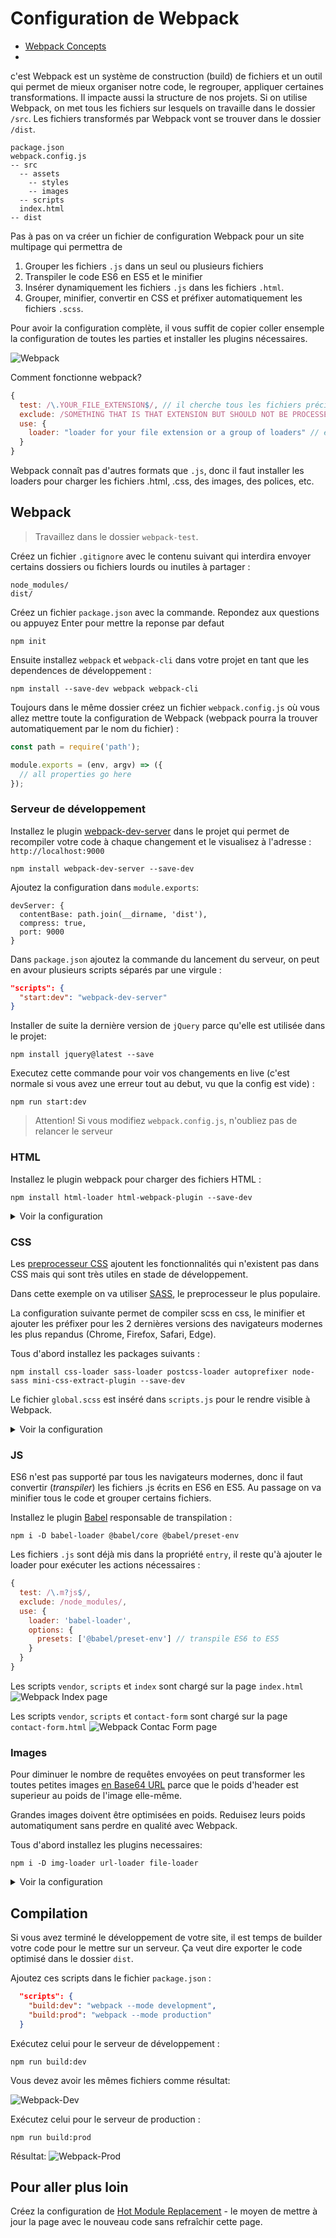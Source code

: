 # Configuration de Webpack

+ [Webpack Concepts](https://webpack.js.org/concepts/)
+ []()

c'est 
Webpack est un système de construction (build) de fichiers et un outil qui permet de mieux organiser notre code, le regrouper, appliquer certaines transformations.
Il impacte aussi la structure de nos projets. Si on utilise Webpack, on met tous les fichiers sur lesquels on travaille dans le dossier `/src`. Les fichiers transformés par Webpack vont se trouver dans le dossier `/dist`.

```
package.json
webpack.config.js
-- src
  -- assets
    -- styles
    -- images
  -- scripts
  index.html
-- dist

```

Pas à pas on va créer un fichier de configuration Webpack pour un site multipage qui permettra de

1. Grouper les fichiers `.js` dans un seul ou plusieurs fichiers
2. Transpiler le code ES6 en ES5 et le minifier
3. Insérer dynamiquement les fichiers `.js` dans les fichiers `.html`.
4. Grouper, minifier, convertir en CSS et préfixer automatiquement les fichiers `.scss`.

Pour avoir la configuration complète, il vous suffit de copier coller ensemple la configuration de toutes les parties et installer les plugins nécessaires.

![Webpack](https://i.ibb.co/Rzcwk1k/webpack-is-coming.png)

Comment fonctionne webpack?
```js
{
  test: /\.YOUR_FILE_EXTENSION$/, // il cherche tous les fichiers précisé dans "entry" avec certain format
  exclude: /SOMETHING THAT IS THAT EXTENSION BUT SHOULD NOT BE PROCESSED/, // mais pas avec ce nom
  use: {
    loader: "loader for your file extension or a group of loaders" // ensuite il les prétraite et leurs applique transformations nécessaires
  }
}
```

Webpack connaît pas d'autres formats que `.js`, donc il faut installer les loaders pour charger les fichiers .html, .css, des images, des polices, etc.

## Webpack

> Travaillez dans le dossier `webpack-test`.

Créez un fichier `.gitignore` avec le contenu suivant qui interdira envoyer certains dossiers ou fichiers lourds ou inutiles à partager :
```
node_modules/
dist/
```

Créez un fichier `package.json` avec la commande. Repondez aux questions ou appuyez Enter pour mettre la reponse par defaut
```
npm init
```

Ensuite installez `webpack` et `webpack-cli` dans votre projet en tant que les dependences de développement :
```
npm install --save-dev webpack webpack-cli
```

Toujours dans le même dossier créez un fichier `webpack.config.js` où vous allez mettre toute la configuration de Webpack (webpack pourra la trouver automatiquement par le nom du fichier) :

```js
const path = require('path');

module.exports = (env, argv) => ({
  // all properties go here
});
```

### Serveur de développement

Installez le plugin [webpack-dev-server](https://github.com/webpack/webpack-dev-server) dans le projet qui permet de recompiler votre code à chaque changement et le visualisez à l'adresse : `http://localhost:9000`

```
npm install webpack-dev-server --save-dev
```

Ajoutez la configuration dans `module.exports`:
```
devServer: {
  contentBase: path.join(__dirname, 'dist'),
  compress: true,
  port: 9000
}
```

Dans `package.json` ajoutez la commande du lancement du serveur, on peut en avour plusieurs scripts séparés par une virgule :
```json
"scripts": {
  "start:dev": "webpack-dev-server"
}
```

Installer de suite la dernière version de `jQuery` parce qu'elle est utilisée dans le projet:

```
npm install jquery@latest --save
```

Executez cette commande pour voir vos changements en live (c'est normale si vous avez une erreur tout au debut, vu que la config est vide) :
```
npm run start:dev
```
> Attention! Si vous modifiez `webpack.config.js`, n'oubliez pas de relancer le serveur

### HTML

Installez le plugin webpack pour charger des fichiers HTML :
```
npm install html-loader html-webpack-plugin --save-dev
```

<details>
<summary>Voir la configuration</summary>

Ajoutez dans le fichier `webpack.config.js` l'import du plugin :
```js
const HtmlWebPackPlugin = require("html-webpack-plugin");
```

Ajoutez la propriété `entry` dans `module.exports` :
```js
// code that you work on in 'src' folder
entry: {
  vendor: './src/scripts/vendor.js', // all the not development dependencies from node_modules go here
  scripts: './src/scripts/scripts.js', // all the code shared between different pages goes here
  index: './src/scripts/index.js', // code specific to index page
  'contact-form': './src/scripts/contact-form.js', // code specific to contact-form page
},
```

Ajoutez la propriété `output` dans `module.exports` :
```js
output: {
  filename: argv.mode == 'development' ? '[name].js' : '[name].[hash].js', // '[name].[hash].js' for production
  path: path.resolve(__dirname, 'dist'), // folder where all tranformed files will be placed
}
```

Dans la propriété `rules` (qui est un tableau) de la propriété `module` de `module.exports` ajoutez le loader de html
```js
{
  test: /\.html$/,
  use: [{ 
    loader: "html-loader", 
    options: { minimize: true } 
  }]
}
```

Dans la propriété `plugins` (qui est un tableau) de `module.exports` ajoutez ces deux objets :
```js
  // create an instance of HtmlWebPackPlugin for every page of a multipage website
  new HtmlWebPackPlugin({
    template: "src/index.html", // take html from this path
    filename: "./index.html", // name it 'index.html' and insert to the root of output folder
    chunks: ['vendor', 'scripts', 'index'] // insert dymamically vendor.js, scripts.js and index.js to index.html
  }),
  new HtmlWebPackPlugin({
    template: "src/contact-form.html",
    filename: "./contact-form.html",
    chunks: ['vendor', 'scripts', 'contact-form']
  })
```
</details>



### CSS

Les [preprocesseur CSS](https://developer.mozilla.org/en-US/docs/Glossary/CSS_preprocessor) ajoutent les fonctionnalités qui n'existent pas dans CSS mais qui sont très utiles en stade de développement.

Dans cette exemple on va utiliser [SASS](http://sass-lang.com/), le preprocesseur le plus populaire.

La configuration suivante permet de compiler scss en css, le minifier et ajouter les préfixer pour les 2 dernières versions des navigateurs modernes les plus repandus (Chrome, Firefox, Safari, Edge).

Tous d'abord installez les packages suivants :
```
npm install css-loader sass-loader postcss-loader autoprefixer node-sass mini-css-extract-plugin --save-dev
```

Le fichier `global.scss` est inséré dans `scripts.js` pour le rendre visible à Webpack.

<details>
<summary>Voir la configuration</summary>

Dans le fichier `webpack.config.js` ajoutez :
```js
const MiniCssExtractPlugin = require("mini-css-extract-plugin");
```

Dans la propriété `rules` de la propriété `module` de `module.exports` ajoutez les loaders de css
```js
{
  test: /\.(sa|sc|c)ss$/, // look for .sass, .scss or .css files
  use: [
    MiniCssExtractPlugin.loader, // minify css files
    "css-loader", // translate CSS to JavaScript
    { 
      loader: "postcss-loader", // perform some actions on compiled css
      options: {
        plugins: [require("autoprefixer")] // add prefixes to css properties if needed for browsers mentioned in 'browserslist' property in package.json
      }
    },
    "sass-loader" // convert SASS/SCSS to css
  ],
}
```

Dans la propriété `plugins` de `module.exports` ajoutez ces deux objets :
```js
new MiniCssExtractPlugin({
  filename: argv.mode == 'development' ? '[name].css' : '[name].[hash].css', // '[name].[hash].css for production - hash this file, so users always will get the newest version of this file and not that one from cache
})
```
</details>


### JS

ES6 n'est pas supporté par tous les navigateurs modernes, donc il faut convertir (*transpiler*) les fichiers .js écrits en ES6 en ES5. Au passage on va minifier tous le code et grouper certains fichiers.

Installez le plugin [Babel](https://babeljs.io/docs/en/) responsable de transpilation :
```
npm i -D babel-loader @babel/core @babel/preset-env 
```

Les fichiers `.js` sont déjà mis dans la propriété `entry`, il reste qu'à ajouter le loader pour exécuter les actions nécessaires :
```js
{
  test: /\.m?js$/,
  exclude: /node_modules/,
  use: {
    loader: 'babel-loader',
    options: {
      presets: ['@babel/preset-env'] // transpile ES6 to ES5
    }
  }
}
```

Les scripts `vendor`, `scripts` et `index` sont chargé sur la page `index.html`
![Webpack Index page](https://i.ibb.co/yYBm6JG/webpack-index.png)

Les scripts `vendor`, `scripts` et `contact-form` sont chargé sur la page `contact-form.html`
![Webpack Contac Form page](https://i.ibb.co/qRKMHjm/webpack-contact-form.png)

### Images

Pour diminuer le nombre de requêtes envoyées on peut transformer les toutes petites images [en Base64 URL](https://stackoverflow.com/questions/11736159/advantages-and-disadvantages-of-using-base64-encoded-images) parce que le poids d'header est superieur au poids de l'image elle-même.

Grandes images doivent être optimisées en poids. Reduisez leurs poids automatiqument sans perdre en qualité avec Webpack.

Tous d'abord installez les plugins necessaires:
```
npm i -D img-loader url-loader file-loader
```

<details>
<summary>Voir la configuration</summary>

Ajoutez un loader des images dans la propriété `module.rules` de `module.exports` :
```js
// convert an image lighter than 10.000 bytes to Base64 URL
// otherwise reduce its size
{
  test: /\.(png|jpe?g)/i,
  use: [
    {
      loader: "url-loader",
      options: {
        name: "./assets/images/[name].[ext]",
        limit: 10000 // 10k bytes
      }
    },
    {
      loader: "img-loader"
    }
  ]
}
```
</details>

## Compilation

Si vous avez terminé le développement de votre site, il est temps de builder votre code pour le mettre sur un serveur. Ça veut dire exporter le code optimisé dans le dossier `dist`.

Ajoutez ces scripts dans le fichier `package.json` :
```json
  "scripts": {
    "build:dev": "webpack --mode development",
    "build:prod": "webpack --mode production"
  }
```

Exécutez celui pour le serveur de développement :

```
npm run build:dev
```

Vous devez avoir les mêmes fichiers comme résultat:

![Webpack-Dev](https://i.ibb.co/W5gbMN1/webpack-dev.png)

Exécutez celui pour le serveur de production :

```
npm run build:prod
```

Résultat:
![Webpack-Prod](https://i.ibb.co/fFv2mcY/webpack-prod.png)

## Pour aller plus loin

Créez la configuration de [Hot Module Replacement](https://webpack.js.org/concepts/hot-module-replacement/) - le moyen de mettre à jour la page avec le nouveau code sans refraîchir cette page.